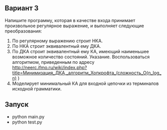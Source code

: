 ## Вариант 3
Напишите программу, которая в качестве входа принимает произвольное регулярное выражение, и выполняет
следующие преобразования:
1) По регулярному выражению строит НКА.
2) По НКА строит эквивалентный ему ДКА.
3) По ДКА строит эквивалентный ему КА, имеющий наименьшее возможное количество состояний.
Указание. Воспользоваться алгоритмом, приведенным по адресу
http://neerc.ifmo.ru/wiki/index.php?title=Минимизация_ДКА,_алгоритм_Хопкрофта_(сложность_O(n_log_n)
)
4) Моделирует минимальный КА для входной цепочки из терминалов исходной грамматики.

## Запуск
* python main.py
* python test.py
